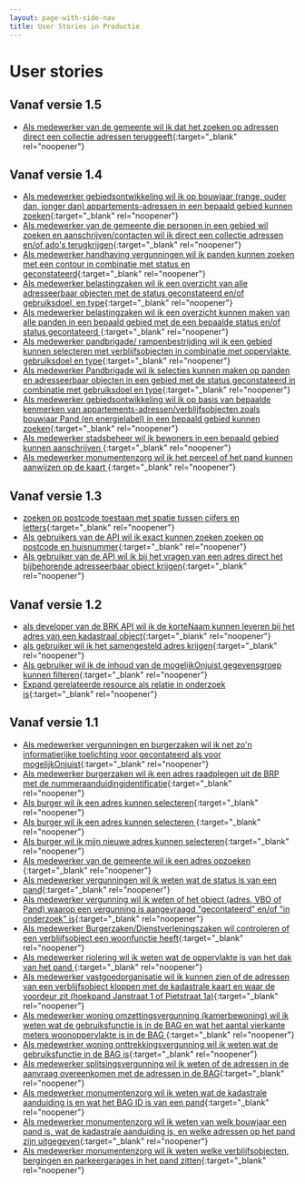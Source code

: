 ```yaml
---
layout: page-with-side-nav
title: User Stories in Productie
---
```


# User stories

## Vanaf versie 1.5

- [Als medewerker van de gemeente wil ik dat het zoeken op adressen direct een collectie adressen teruggeeft](https://github.com/VNG-Realisatie/Haal-Centraal-BAG-bevragen/issues/336){:target="_blank" rel="noopener"}

## Vanaf versie 1.4

- [Als medewerker gebiedsontwikkeling wil ik op bouwjaar (range, ouder dan, jonger dan) appartements-adressen in een bepaald gebied kunnen zoeken](https://github.com/VNG-Realisatie/Haal-Centraal-BAG-bevragen/issues/380){:target="_blank" rel="noopener"}
- [Als medewerker van de gemeente die personen in een gebied wil zoeken en aanschrijven/contacten wil ik direct een collectie adressen en/of ado's terugkrijgen](https://github.com/VNG-Realisatie/Haal-Centraal-BAG-bevragen/issues/373){:target="_blank" rel="noopener"}
- [Als medewerker handhaving vergunningen wil ik panden kunnen zoeken met een contour in combinatie met status en geconstateerd](https://github.com/VNG-Realisatie/Haal-Centraal-BAG-bevragen/issues/335){:target="_blank" rel="noopener"}
- [Als medewerker belastingzaken wil ik een overzicht van alle adresseerbaar objecten met de status geconstateerd en/of gebruiksdoel, en type](https://github.com/VNG-Realisatie/Haal-Centraal-BAG-bevragen/issues/334){:target="_blank" rel="noopener"}
- [Als medewerker belastingzaken wil ik een overzicht kunnen maken van alle panden in een bepaald gebied met de een bepaalde status en/of status gecontateerd ](https://github.com/VNG-Realisatie/Haal-Centraal-BAG-bevragen/issues/333){:target="_blank" rel="noopener"}
- [Als medewerker pandbrigade/ rampenbestrijding wil ik een gebied kunnen selecteren met verblijfsobjecten in combinatie met oppervlakte, gebruiksdoel en type](https://github.com/VNG-Realisatie/Haal-Centraal-BAG-bevragen/issues/332){:target="_blank" rel="noopener"}
- [Als medewerker Pandbrigade wil ik selecties kunnen maken op panden en adresseerbaar objecten in een gebied met de status geconstateerd in combinatie met gebruiksdoel en type](https://github.com/VNG-Realisatie/Haal-Centraal-BAG-bevragen/issues/331){:target="_blank" rel="noopener"}
- [Als medewerker gebiedsontwikkeling wil ik op basis van bepaalde kenmerken van appartements-adressen/verblijfsobjecten zoals bouwjaar Pand (en energielabel) in een bepaald gebied kunnen zoeken](https://github.com/VNG-Realisatie/Haal-Centraal-BAG-bevragen/issues/306){:target="_blank" rel="noopener"}
- [Als medewerker stadsbeheer wil ik bewoners in een bepaald gebied kunnen aanschrijven ](https://github.com/VNG-Realisatie/Haal-Centraal-BAG-bevragen/issues/19){:target="_blank" rel="noopener"}
- [Als medewerker monumentenzorg wil ik het perceel of het pand kunnen aanwijzen op de kaart ](https://github.com/VNG-Realisatie/Haal-Centraal-BAG-bevragen/issues/4){:target="_blank" rel="noopener"}

## Vanaf versie 1.3

- [zoeken op postcode toestaan met spatie tussen cijfers en letters](https://github.com/VNG-Realisatie/Haal-Centraal-BAG-bevragen/issues/442){:target="_blank" rel="noopener"}
- [Als gebruikers van de API wil ik exact kunnen zoeken zoeken op postcode en huisnummer](https://github.com/VNG-Realisatie/Haal-Centraal-BAG-bevragen/issues/404){:target="_blank" rel="noopener"}
- [Als gebruiker van de API wil ik bij het vragen van een adres direct het bijbehorende adresseerbaar object krijgen](https://github.com/VNG-Realisatie/Haal-Centraal-BAG-bevragen/issues/403){:target="_blank" rel="noopener"}

## Vanaf versie 1.2

- [als developer van de BRK API wil ik de korteNaam kunnen leveren bij het adres van een kadastraal  object](https://github.com/VNG-Realisatie/Haal-Centraal-BAG-bevragen/issues/363){:target="_blank" rel="noopener"}
- [als gebruiker wil ik het samengesteld adres krijgen](https://github.com/VNG-Realisatie/Haal-Centraal-BAG-bevragen/issues/360){:target="_blank" rel="noopener"}
- [Als gebruiker wil ik de inhoud van de mogelijkOnjuist gegevensgroep kunnen filteren](https://github.com/VNG-Realisatie/Haal-Centraal-BAG-bevragen/issues/294){:target="_blank" rel="noopener"}
- [Expand gerelateerde resource als relatie in onderzoek is](https://github.com/VNG-Realisatie/Haal-Centraal-BAG-bevragen/issues/293){:target="_blank" rel="noopener"}

## Vanaf versie 1.1

- [Als medewerker vergunningen en burgerzaken wil ik net zo'n informatierijke toelichting voor gecontateerd als voor mogelijkOnjuist](https://github.com/VNG-Realisatie/Haal-Centraal-BAG-bevragen/issues/128){:target="_blank" rel="noopener"}
- [Als medewerker burgerzaken wil ik een adres raadplegen uit de BRP met de nummeraanduidingidentificatie](https://github.com/VNG-Realisatie/Haal-Centraal-BAG-bevragen/issues/32){:target="_blank" rel="noopener"}
- [Als burger wil ik een adres kunnen selecteren](https://github.com/VNG-Realisatie/Haal-Centraal-BAG-bevragen/issues/18){:target="_blank" rel="noopener"}
- [Als burger wil ik een adres kunnen selecteren ](https://github.com/VNG-Realisatie/Haal-Centraal-BAG-bevragen/issues/17){:target="_blank" rel="noopener"}
- [Als burger wil ik mijn nieuwe adres kunnen selecteren](https://github.com/VNG-Realisatie/Haal-Centraal-BAG-bevragen/issues/16){:target="_blank" rel="noopener"}
- [Als medewerker van de gemeente wil ik een adres opzoeken ](https://github.com/VNG-Realisatie/Haal-Centraal-BAG-bevragen/issues/15){:target="_blank" rel="noopener"}
- [Als medewerker vergunningen wil ik weten wat de status is van een pand](https://github.com/VNG-Realisatie/Haal-Centraal-BAG-bevragen/issues/14){:target="_blank" rel="noopener"}
- [Als medewerker vergunning wil ik weten of het object (adres, VBO of Pand) waarop een vergunning is aangevraagd "gecontateerd" en/of "in onderzoek" is](https://github.com/VNG-Realisatie/Haal-Centraal-BAG-bevragen/issues/13){:target="_blank" rel="noopener"}
- [Als medewerker Burgerzaken/Dienstverleningszaken wil controleren of een verblijfsobject een woonfunctie heeft](https://github.com/VNG-Realisatie/Haal-Centraal-BAG-bevragen/issues/11){:target="_blank" rel="noopener"}
- [Als medewerker riolering wil ik weten wat de oppervlakte is van het dak van het pand ](https://github.com/VNG-Realisatie/Haal-Centraal-BAG-bevragen/issues/10){:target="_blank" rel="noopener"}
- [Als medewerker vastgoedorganisatie wil ik kunnen zien of de adressen van een verblijfsobject kloppen met de kadastrale kaart en waar de voordeur zit (hoekpand Janstraat 1 of Pietstraat 1a)](https://github.com/VNG-Realisatie/Haal-Centraal-BAG-bevragen/issues/9){:target="_blank" rel="noopener"}
- [Als medewerker woning omzettingsvergunning (kamerbewoning) wil ik weten wat de gebruiksfunctie is in de BAG en wat het aantal vierkante meters woonoppervlakte is in de BAG ](https://github.com/VNG-Realisatie/Haal-Centraal-BAG-bevragen/issues/8){:target="_blank" rel="noopener"}
- [Als medewerker woning onttrekkingsvergunning wil ik weten wat de gebruiksfunctie in de BAG is](https://github.com/VNG-Realisatie/Haal-Centraal-BAG-bevragen/issues/6){:target="_blank" rel="noopener"}
- [Als medewerker splitsingsvergunning wil ik weten of de adressen in de aanvraag overeenkomen met de adressen in de BAG](https://github.com/VNG-Realisatie/Haal-Centraal-BAG-bevragen/issues/5){:target="_blank" rel="noopener"}
- [Als medewerker monumentenzorg wil ik weten wat de kadastrale aanduiding is en wat het BAG ID is van een pand](https://github.com/VNG-Realisatie/Haal-Centraal-BAG-bevragen/issues/3){:target="_blank" rel="noopener"}
- [Als medewerker monumentenzorg wil ik weten van welk bouwjaar een pand is, wat de kadastrale aanduiding is, en welke adressen op het pand zijn uitgegeven](https://github.com/VNG-Realisatie/Haal-Centraal-BAG-bevragen/issues/2){:target="_blank" rel="noopener"}
- [Als medewerker monumentenzorg wil ik weten welke verblijfsobjecten, bergingen en parkeergarages in het pand zitten](https://github.com/VNG-Realisatie/Haal-Centraal-BAG-bevragen/issues/1){:target="_blank" rel="noopener"}
